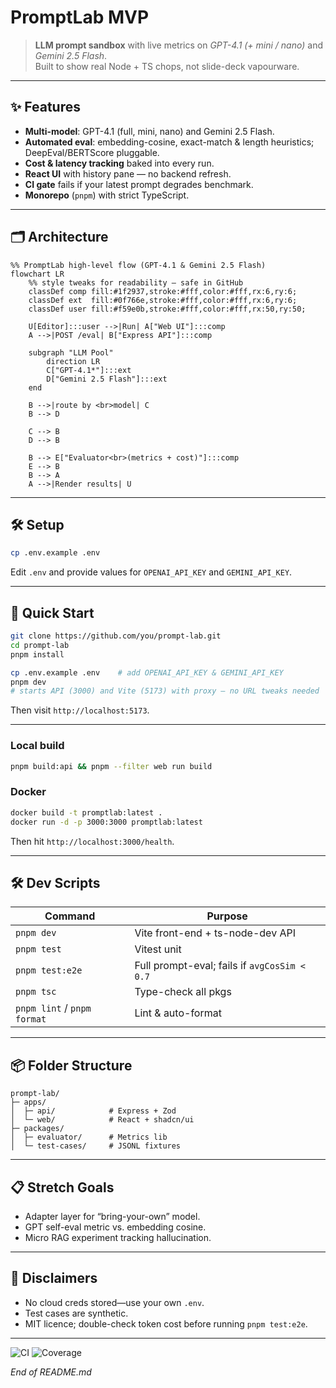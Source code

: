 # PromptLab MVP

> **LLM prompt sandbox** with live metrics on _GPT-4.1 (+ mini / nano)_ and _Gemini 2.5 Flash_.  
> Built to show real Node + TS chops, not slide-deck vapourware.

---

## ✨ Features

- **Multi-model**: GPT-4.1 (full, mini, nano) and Gemini 2.5 Flash.
- **Automated eval**: embedding-cosine, exact-match & length heuristics; DeepEval/BERTScore pluggable.
- **Cost & latency tracking** baked into every run.
- **React UI** with history pane — no backend refresh.
- **CI gate** fails if your latest prompt degrades benchmark.
- **Monorepo** (`pnpm`) with strict TypeScript.

---

## 🗂️ Architecture

```mermaid
%% PromptLab high-level flow (GPT-4.1 & Gemini 2.5 Flash)
flowchart LR
    %% style tweaks for readability – safe in GitHub
    classDef comp fill:#1f2937,stroke:#fff,color:#fff,rx:6,ry:6;
    classDef ext  fill:#0f766e,stroke:#fff,color:#fff,rx:6,ry:6;
    classDef user fill:#f59e0b,stroke:#fff,color:#fff,rx:50,ry:50;

    U[Editor]:::user -->|Run| A["Web UI"]:::comp
    A -->|POST /eval| B["Express API"]:::comp

    subgraph "LLM Pool"
        direction LR
        C["GPT-4.1*"]:::ext
        D["Gemini 2.5 Flash"]:::ext
    end

    B -->|route by <br>model| C
    B --> D

    C --> B
    D --> B

    B --> E["Evaluator<br>(metrics + cost)"]:::comp
    E --> B
    B --> A
    A -->|Render results| U

```

---

## 🛠️ Setup

```bash
cp .env.example .env
```

Edit `.env` and provide values for `OPENAI_API_KEY` and `GEMINI_API_KEY`.

---

## 🚀 Quick Start

```bash
git clone https://github.com/you/prompt-lab.git
cd prompt-lab
pnpm install

cp .env.example .env    # add OPENAI_API_KEY & GEMINI_API_KEY
pnpm dev
# starts API (3000) and Vite (5173) with proxy – no URL tweaks needed
```

Then visit `http://localhost:5173`.

---

### Local build

```bash
pnpm build:api && pnpm --filter web run build
```

### Docker

```bash
docker build -t promptlab:latest .
docker run -d -p 3000:3000 promptlab:latest
```

Then hit `http://localhost:3000/health`.

---

## 🛠️ Dev Scripts

| Command                     | Purpose                                      |
| --------------------------- | -------------------------------------------- |
| `pnpm dev`                  | Vite front-end + ts-node-dev API             |
| `pnpm test`                 | Vitest unit                                  |
| `pnpm test:e2e`             | Full prompt-eval; fails if `avgCosSim < 0.7` |
| `pnpm tsc`                  | Type-check all pkgs                          |
| `pnpm lint` / `pnpm format` | Lint & auto-format                           |

---

## 📦 Folder Structure

```text
prompt-lab/
├─ apps/
│  ├─ api/            # Express + Zod
│  └─ web/            # React + shadcn/ui
├─ packages/
│  ├─ evaluator/      # Metrics lib
│  └─ test-cases/     # JSONL fixtures
```

---

## 📋 Stretch Goals

- Adapter layer for “bring-your-own” model.
- GPT self-eval metric vs. embedding cosine.
- Micro RAG experiment tracking hallucination.

---

## 🛑 Disclaimers

- No cloud creds stored—use your own `.env`.
- Test cases are synthetic.
- MIT licence; double-check token cost before running `pnpm test:e2e`.

---

![CI](https://img.shields.io/badge/CI-pending-lightgrey) ![Coverage](https://img.shields.io/badge/coverage-0%25-red)

_End of README.md_
